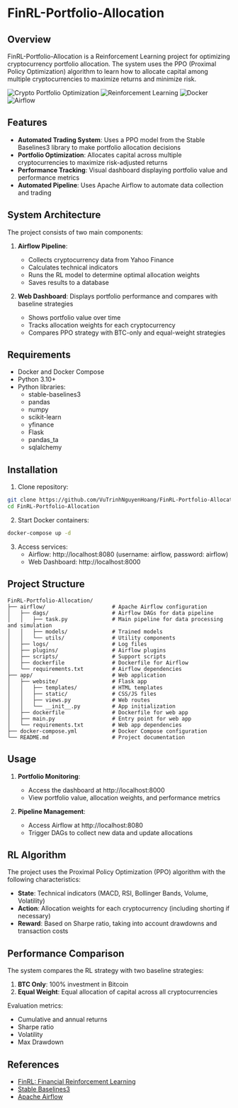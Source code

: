 # FinRL-Portfolio-Allocation

## Overview

FinRL-Portfolio-Allocation is a Reinforcement Learning project for optimizing cryptocurrency portfolio allocation. The system uses the PPO (Proximal Policy Optimization) algorithm to learn how to allocate capital among multiple cryptocurrencies to maximize returns and minimize risk.

![Crypto Portfolio Optimization](https://img.shields.io/badge/Crypto-Portfolio%20Optimization-blue)
![Reinforcement Learning](https://img.shields.io/badge/AI-Reinforcement%20Learning-green)
![Docker](https://img.shields.io/badge/DevOps-Docker-blue)
![Airflow](https://img.shields.io/badge/Pipeline-Airflow-red)

## Features

- **Automated Trading System**: Uses a PPO model from the Stable Baselines3 library to make portfolio allocation decisions
- **Portfolio Optimization**: Allocates capital across multiple cryptocurrencies to maximize risk-adjusted returns
- **Performance Tracking**: Visual dashboard displaying portfolio value and performance metrics
- **Automated Pipeline**: Uses Apache Airflow to automate data collection and trading

## System Architecture

The project consists of two main components:

1. **Airflow Pipeline**:
   - Collects cryptocurrency data from Yahoo Finance
   - Calculates technical indicators
   - Runs the RL model to determine optimal allocation weights
   - Saves results to a database

2. **Web Dashboard**: Displays portfolio performance and compares with baseline strategies
   - Shows portfolio value over time
   - Tracks allocation weights for each cryptocurrency
   - Compares PPO strategy with BTC-only and equal-weight strategies

## Requirements

- Docker and Docker Compose
- Python 3.10+
- Python libraries:
  - stable-baselines3
  - pandas
  - numpy
  - scikit-learn
  - yfinance
  - Flask
  - pandas_ta
  - sqlalchemy

## Installation

1. Clone repository:
```bash
git clone https://github.com/VuTrinhNguyenHoang/FinRL-Portfolio-Allocation.git
cd FinRL-Portfolio-Allocation
```

2. Start Docker containers:
```bash
docker-compose up -d
```

3. Access services:
   - Airflow: http://localhost:8080 (username: airflow, password: airflow)
   - Web Dashboard: http://localhost:8000

## Project Structure

```
FinRL-Portfolio-Allocation/
├── airflow/                     # Apache Airflow configuration
│   ├── dags/                    # Airflow DAGs for data pipeline
│   │   ├── task.py              # Main pipeline for data processing and simulation
│   │   ├── models/              # Trained models
│   │   └── utils/               # Utility components
│   ├── logs/                    # Log files
│   ├── plugins/                 # Airflow plugins
│   ├── scripts/                 # Support scripts
│   ├── dockerfile               # Dockerfile for Airflow
│   └── requirements.txt         # Airflow dependencies
├── app/                         # Web application
│   ├── website/                 # Flask app
│   │   ├── templates/           # HTML templates
│   │   ├── static/              # CSS/JS files
│   │   ├── views.py             # Web routes
│   │   └── __init__.py          # App initialization
│   ├── dockerfile               # Dockerfile for web app
│   ├── main.py                  # Entry point for web app
│   └── requirements.txt         # Web app dependencies
├── docker-compose.yml           # Docker Compose configuration
└── README.md                    # Project documentation
```

## Usage

1. **Portfolio Monitoring**:
   - Access the dashboard at http://localhost:8000
   - View portfolio value, allocation weights, and performance metrics

2. **Pipeline Management**:
   - Access Airflow at http://localhost:8080
   - Trigger DAGs to collect new data and update allocations

## RL Algorithm

The project uses the Proximal Policy Optimization (PPO) algorithm with the following characteristics:
- **State**: Technical indicators (MACD, RSI, Bollinger Bands, Volume, Volatility)
- **Action**: Allocation weights for each cryptocurrency (including shorting if necessary)
- **Reward**: Based on Sharpe ratio, taking into account drawdowns and transaction costs

## Performance Comparison

The system compares the RL strategy with two baseline strategies:
1. **BTC Only**: 100% investment in Bitcoin
2. **Equal Weight**: Equal allocation of capital across all cryptocurrencies

Evaluation metrics:
- Cumulative and annual returns
- Sharpe ratio
- Volatility
- Max Drawdown

## References

- [FinRL: Financial Reinforcement Learning](https://github.com/AI4Finance-Foundation/FinRL)
- [Stable Baselines3](https://github.com/DLR-RM/stable-baselines3)
- [Apache Airflow](https://airflow.apache.org/)